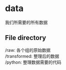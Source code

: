 # data
我们所需要的所有数据
## File directory
/raw: 各个组的原始数据<br>
/transformed: 整理后的数据<br>
/python: 整理数据需要的代码<br>
